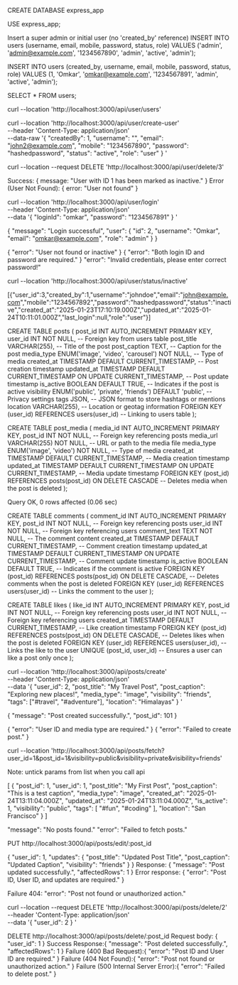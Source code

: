 <!--  Create a database -->
CREATE DATABASE express_app

<!-- Select db to use -->
USE express_app;

<!-- mysql> CREATE TABLE users (
    ->     user_id INT AUTO_INCREMENT PRIMARY KEY,
    ->     created_by INT,
    ->     username VARCHAR(255) UNIQUE,
    ->     email VARCHAR(255) UNIQUE,
    ->     mobile VARCHAR(15) UNIQUE,
    ->     password VARCHAR(255) NOT NULL,
    ->     status ENUM('active', 'inactive', 'banned') DEFAULT 'active',
    ->     created_at TIMESTAMP DEFAULT CURRENT_TIMESTAMP,
    ->     updated_at TIMESTAMP DEFAULT CURRENT_TIMESTAMP ON UPDATE CURRENT_TIMESTAMP,
    ->     last_login TIMESTAMP,
    ->     role ENUM('user', 'admin', 'moderator') DEFAULT 'user',
    ->     FOREIGN KEY (created_by) REFERENCES users(user_id)
    -> ); -->

<!-- Insert query for Super Admin only once when we create new db -->
Insert a super admin or initial user (no 'created_by' reference)
INSERT INTO users (username, email, mobile, password, status, role)
VALUES ('admin', 'admin@example.com', '1234567890', 'admin', 'active', 'admin');
<!--  Insert query for user -->
INSERT INTO users (created_by, username, email, mobile, password, status, role)
VALUES (1, 'Omkar', 'omkar@example.com', '1234567891', 'admin', 'active', 'admin');

<!-- Get users list cmd -->
SELECT * FROM users;

<!-- Get users list curld for postman GET-->
curl --location 'http://localhost:3000/api/user/users'

<!-- Create new user list curl request for postman POST-->

curl --location 'http://localhost:3000/api/user/create-user' \
--header 'Content-Type: application/json' \
--data-raw '{
    "createdBy": 1,
    "username": "",
    "email": "john2@example.com",
    "mobile": "1234567890",
    "password": "hashedpassword",
    "status": "active",
    "role": "user"
}
'
<!-- END here -->

<!-- Delete Inactive user DELETE-->
curl --location --request DELETE 'http://localhost:3000/api/user/delete/3'
<!-- Backend Response: delete -->

Success: { message: "User with ID 1 has been marked as inactive." }
Error (User Not Found): { error: "User not found" }
<!-- End here -->

<!-- Login API POST -->
curl --location 'http://localhost:3000/api/user/login' \
--header 'Content-Type: application/json' \
--data '{
    "loginId": "omkar", 
    "password": "1234567891"
}
'
<!-- Response -->
{
    "message": "Login successful",
    "user": {
        "id": 2,
        "username": "Omkar",
        "email": "omkar@example.com",
        "role": "admin"
    }
}

{ "error": "User not found or inactive" }
{ "error": "Both login ID and password are required." }
"error": "Invalid credentials, please enter correct password!"
<!-- End here -->

<!-- Get User list status wise GET -->
curl --location 'http://localhost:3000/api/user/status/inactive'
<!-- Response -->
[{"user_id":3,"created_by":1,"username":"johndoe","email":"john@example.com","mobile":"1234567892","password":"hashedpassword","status":"inactive","created_at":"2025-01-23T17:10:19.000Z","updated_at":"2025-01-24T10:11:01.000Z","last_login":null,"role":"user"}]
<!-- End here -->

<!----------------------------------------- Insta module APIT  --------------------------->

<!-- Create Posts table -->
CREATE TABLE posts (
    post_id INT AUTO_INCREMENT PRIMARY KEY,
    user_id INT NOT NULL, -- Foreign key from users table
    post_title VARCHAR(255), -- Title of the post
    post_caption TEXT, -- Caption for the post
    media_type ENUM('image', 'video', 'carousel') NOT NULL, -- Type of media
    created_at TIMESTAMP DEFAULT CURRENT_TIMESTAMP, -- Post creation timestamp
    updated_at TIMESTAMP DEFAULT CURRENT_TIMESTAMP ON UPDATE CURRENT_TIMESTAMP, -- Post update timestamp
    is_active BOOLEAN DEFAULT TRUE, -- Indicates if the post is active
    visibility ENUM('public', 'private', 'friends') DEFAULT 'public', -- Privacy settings
    tags JSON, -- JSON format to store hashtags or mentions
    location VARCHAR(255), -- Location or geotag information
    FOREIGN KEY (user_id) REFERENCES users(user_id) -- Linking to users table
);
<!-- Query OK, 0 rows affected  -->

<!-- Table: post_media
This table handles multiple media items for a single post. -->
CREATE TABLE post_media (
    media_id INT AUTO_INCREMENT PRIMARY KEY,
    post_id INT NOT NULL, -- Foreign key referencing posts
    media_url VARCHAR(255) NOT NULL, -- URL or path to the media file
    media_type ENUM('image', 'video') NOT NULL, -- Type of media
    created_at TIMESTAMP DEFAULT CURRENT_TIMESTAMP, -- Media creation timestamp
    updated_at TIMESTAMP DEFAULT CURRENT_TIMESTAMP ON UPDATE CURRENT_TIMESTAMP, -- Media update timestamp
    FOREIGN KEY (post_id) REFERENCES posts(post_id) ON DELETE CASCADE -- Deletes media when the post is deleted
);

Query OK, 0 rows affected (0.06 sec)
<!--  -->
<!-- Table: comments
This table stores comments on posts -->
CREATE TABLE comments (
    comment_id INT AUTO_INCREMENT PRIMARY KEY,
    post_id INT NOT NULL, -- Foreign key referencing posts
    user_id INT NOT NULL, -- Foreign key referencing users
    comment_text TEXT NOT NULL, -- The comment content
    created_at TIMESTAMP DEFAULT CURRENT_TIMESTAMP, -- Comment creation timestamp
    updated_at TIMESTAMP DEFAULT CURRENT_TIMESTAMP ON UPDATE CURRENT_TIMESTAMP, -- Comment update timestamp
    is_active BOOLEAN DEFAULT TRUE, -- Indicates if the comment is active
    FOREIGN KEY (post_id) REFERENCES posts(post_id) ON DELETE CASCADE, -- Deletes comments when the post is deleted
    FOREIGN KEY (user_id) REFERENCES users(user_id) -- Links the comment to the user
);
<!--  -->

<!--  Table: likes
This table tracks likes for posts -->
CREATE TABLE likes (
    like_id INT AUTO_INCREMENT PRIMARY KEY,
    post_id INT NOT NULL, -- Foreign key referencing posts
    user_id INT NOT NULL, -- Foreign key referencing users
    created_at TIMESTAMP DEFAULT CURRENT_TIMESTAMP, -- Like creation timestamp
    FOREIGN KEY (post_id) REFERENCES posts(post_id) ON DELETE CASCADE, -- Deletes likes when the post is deleted
    FOREIGN KEY (user_id) REFERENCES users(user_id), -- Links the like to the user
    UNIQUE (post_id, user_id) -- Ensures a user can like a post only once
);
<!-- Post table creation complete here.. -->

<!-- Post module API -->
<!-- Create Post Select type POST  -->
curl --location 'http://localhost:3000/api/posts/create' \
--header 'Content-Type: application/json' \
--data '{
    "user_id": 2,
    "post_title": "My Travel Post",
    "post_caption": "Exploring new places!",
    "media_type": "image",
    "visibility": "friends",
    "tags": ["#travel", "#adventure"],
    "location": "Himalayas"
}
'
<!-- Response -->
{
    "message": "Post created successfully.",
    "post_id": 101
}

{
    "error": "User ID and media type are required."
}
{
    "error": "Failed to create post."
}
<!-- End here -->

<!-- Get Posts List -->

curl --location 'http://localhost:3000/api/posts/fetch?user_id=1&post_id=1&visibility=public&visibility=private&visibility=friends'

Note: untick params from list when you call api
<!-- Response -->
[
    {
        "post_id": 1,
        "user_id": 1,
        "post_title": "My First Post",
        "post_caption": "This is a test caption",
        "media_type": "image",
        "created_at": "2025-01-24T13:11:04.000Z",
        "updated_at": "2025-01-24T13:11:04.000Z",
        "is_active": 1,
        "visibility": "public",
        "tags": [
            "#fun",
            "#coding"
        ],
        "location": "San Francisco"
    }
]
<!-- Handle Error -->
 "message": "No posts found."
   "error": "Failed to fetch posts."
<!--  End here -->

<!-- Edit Pos use PUT method -->
PUT http://localhost:3000/api/posts/edit/:post_id

{
    "user_id": 1,
    "updates": {
        "post_title": "Updated Post Title",
        "post_caption": "Updated Caption",
        "visibility": "friends"
    }
}
Response:
{
    "message": "Post updated successfully.",
    "affectedRows": 1
}
Error response:
{
    "error": "Post ID, User ID, and updates are required."
}

Failure 404: 
"error": "Post not found or unauthorized action."

<!-- End here... -->

<!-- DELETE Post Curl request -->
curl --location --request DELETE 'http://localhost:3000/api/posts/delete/2' \
--header 'Content-Type: application/json' \
--data '{
    "user_id": 2
}
'
<!--  DELETE Post API req-->
DELETE http://localhost:3000/api/posts/delete/:post_id
Request body: {
    "user_id": 1
}
Success Response:{
    "message": "Post deleted successfully.",
    "affectedRows": 1
}
Failure (400 Bad Request):{
    "error": "Post ID and User ID are required."
}
Failure (404 Not Found):{
    "error": "Post not found or unauthorized action."
}
Failure (500 Internal Server Error):{
    "error": "Failed to delete post."
}
<!-- End here -->
